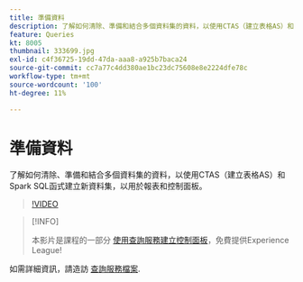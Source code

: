 ```yaml
---
title: 準備資料
description: 了解如何清除、準備和結合多個資料集的資料，以使用CTAS（建立表格AS）和Spark SQL函式建立新資料集，以用於報表和控制面板。
feature: Queries
kt: 8005
thumbnail: 333699.jpg
exl-id: c4f36725-19dd-47da-aaa8-a925b7baca24
source-git-commit: cc7a77c4dd380ae1bc23dc75608e8e2224dfe78c
workflow-type: tm+mt
source-wordcount: '100'
ht-degree: 11%

---
```


# 準備資料

了解如何清除、準備和結合多個資料集的資料，以使用CTAS（建立表格AS）和Spark SQL函式建立新資料集，以用於報表和控制面板。

>[!VIDEO](https://video.tv.adobe.com/v/333699?quality=12&learn=on)

>[!INFO]
>
> 本影片是課程的一部分 [使用查詢服務建立控制面板](https://experienceleague.adobe.com/?recommended=ExperiencePlatform-D-1-2021.1.qsvc.dash)，免費提供Experience League!

如需詳細資訊，請造訪 [查詢服務檔案](https://experienceleague.adobe.com/docs/experience-platform/query/home.html?lang=zh-Hant).

